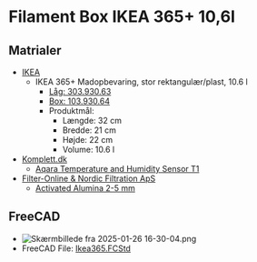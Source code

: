 # Filament Box IKEA 365+ 10,6l

## Matrialer

* [IKEA](https://www.ikea.com/dk/da/)
  * IKEA 365+ Madopbevaring, stor rektangulær/plast, 10.6 l
    * [Låg: 303.930.63](https://www.ikea.com/dk/da/search/?q=30393063)
    * [Box: 103.930.64](https://www.ikea.com/dk/da/search/?q=10393064)
    * Produktmål:
      * Længde: 32 cm
      * Bredde: 21 cm
      * Højde: 22 cm
      * Volume: 10.6 l
* [Komplett.dk](https://www.komplett.dk/)
  * [Aqara Temperature and Humidity Sensor T1](https://www.komplett.dk/product/1300222/bolig-fritid/alarm-sikkerhed/sensorer/aqara-temperature-and-humidity-sensor-t1)
* [Filter-Online & Nordic Filtration ApS](https://nordicfiltration.com/en/)
  * [Activated Alumina 2-5 mm](https://nordicfiltration.com/en/compressed-air/accessories-compressed-air/desiccant-absorbent/activated-alumina)

## FreeCAD

* ![Skærmbillede fra 2025-01-26 16-30-04.png](./Images/Skærmbillede%20fra%202025-01-26%2016-30-04.png)
* FreeCAD File: [Ikea365.FCStd](./Ikea365.FCStd)